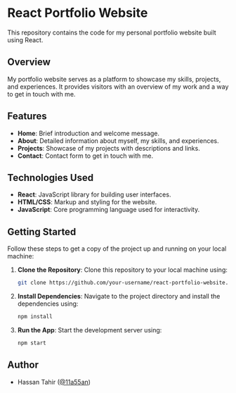 # React Portfolio Website

This repository contains the code for my personal portfolio website built using React.

## Overview

My portfolio website serves as a platform to showcase my skills, projects, and experiences. It provides visitors with an overview of my work and a way to get in touch with me.

## Features

- **Home**: Brief introduction and welcome message.
- **About**: Detailed information about myself, my skills, and experiences.
- **Projects**: Showcase of my projects with descriptions and links.
- **Contact**: Contact form to get in touch with me.

## Technologies Used

- **React**: JavaScript library for building user interfaces.
- **HTML/CSS**: Markup and styling for the website.
- **JavaScript**: Core programming language used for interactivity.

## Getting Started

Follow these steps to get a copy of the project up and running on your local machine:

1. **Clone the Repository**: Clone this repository to your local machine using:
   ```sh
   git clone https://github.com/your-username/react-portfolio-website.git
   ```
2. **Install Dependencies**: Navigate to the project directory and install the dependencies using:
   ```sh
   npm install
   ```
3. **Run the App**: Start the development server using:
   ```sh
   npm start
   ```

## Author
- Hassan Tahir ([@11a55an](https://github.com/11a55an))
